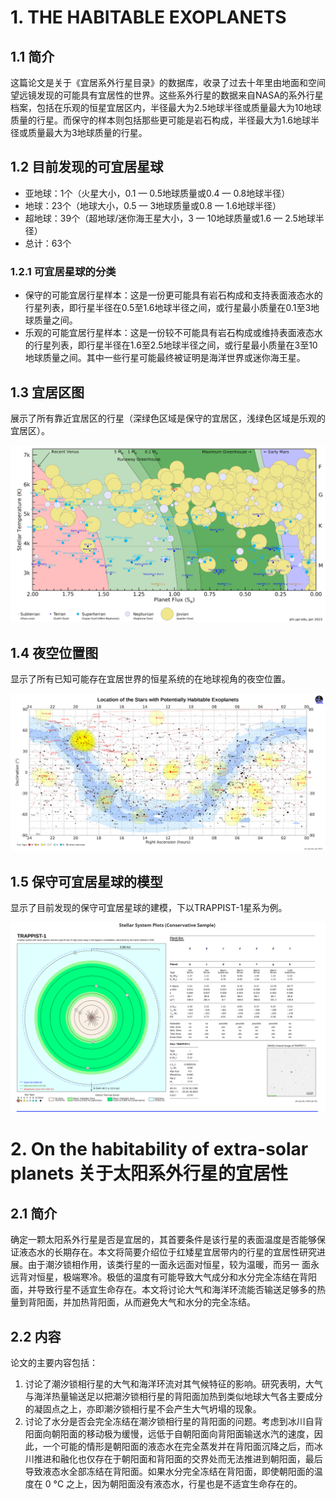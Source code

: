 # 1. THE HABITABLE EXOPLANETS

## 1.1 简介

这篇论文是关于《宜居系外行星目录》的数据库，收录了过去十年里由地面和空间望远镜发现的可能具有宜居性的世界。这些系外行星的数据来自NASA的系外行星档案，包括在乐观的恒星宜居区内，半径最大为2.5地球半径或质量最大为10地球质量的行星。而保守的样本则包括那些更可能是岩石构成，半径最大为1.6地球半径或质量最大为3地球质量的行星。

## 1.2 目前发现的可宜居星球

- 亚地球：1个（火星大小，0.1 — 0.5地球质量或0.4 — 0.8地球半径）
- 地球：23个（地球大小，0.5 — 3地球质量或0.8 — 1.6地球半径）
- 超地球：39个（超地球/迷你海王星大小，3 — 10地球质量或1.6 — 2.5地球半径）
- 总计：63个

### 1.2.1 可宜居星球的分类

- 保守的可能宜居行星样本：这是一份更可能具有岩石构成和支持表面液态水的行星列表，即行星半径在0.5至1.6地球半径之间，或行星最小质量在0.1至3地球质量之间。
- 乐观的可能宜居行星样本：这是一份较不可能具有岩石构成或维持表面液态水的行星列表，即行星半径在1.6至2.5地球半径之间，或行星最小质量在3至10地球质量之间。其中一些行星可能最终被证明是海洋世界或迷你海王星。

## 1.3 宜居区图

展示了所有靠近宜居区的行星（深绿色区域是保守的宜居区，浅绿色区域是乐观的宜居区）。

![](./IMAGE/宜居区图.png)

## 1.4 夜空位置图

显示了所有已知可能存在宜居世界的恒星系统的在地球视角的夜空位置。

![](./IMAGE/夜空位置图.png)

## 1.5 保守可宜居星球的模型

显示了目前发现的保守可宜居星球的建模，下以TRAPPIST-1星系为例。

![](./IMAGE/TRAPPIST-1.png)

# 2. On the habitability of extra-solar planets 关于太阳系外行星的宜居性

## 2.1 简介

确定一颗太阳系外行星是否是宜居的，其首要条件是该行星的表面温度是否能够保证液态水的长期存在。本文将简要介绍位于红矮星宜居带内的行星的宜居性研究进展。由于潮汐锁相作用，该类行星的一面永远面对恒星，较为温暖，而另一 面永远背对恒星，极端寒冷。极低的温度有可能导致大气成分和水分完全冻结在背阳面，并导致行星不适宜生命存在。本文将讨论大气和海洋环流能否输送足够多的热量到背阳面，并加热背阳面，从而避免大气和水分的完全冻结。

## 2.2 内容

论文的主要内容包括：

1. 讨论了潮汐锁相行星的大气和海洋环流对其气候特征的影响。研究表明，大气与海洋热量输送足以把潮汐锁相行星的背阳面加热到类似地球大气各主要成分的凝固点之上，亦即潮汐锁相行星不会产生大气坍塌的现象。
2. 讨论了水分是否会完全冻结在潮汐锁相行星的背阳面的问题。考虑到冰川自背阳面向朝阳面的移动极为缓慢，远低于自朝阳面向背阳面输送水汽的速度，因此，一个可能的情形是朝阳面的液态水在完全蒸发并在背阳面沉降之后，而冰川推进和融化也仅存在于朝阳面和背阳面的交界处而无法推进到朝阳面，最后导致液态水全部冻结在背阳面。如果水分完全冻结在背阳面，即使朝阳面的温度在 0 °C 之上，因为朝阳面没有液态水，行星也是不适宜生命存在的。